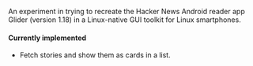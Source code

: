 An experiment in trying to recreate the Hacker News Android reader app Glider (version 1.18) in a Linux-native GUI toolkit for Linux smartphones.

#### Currently implemented

* Fetch stories and show them as cards in a list.
